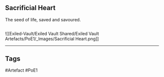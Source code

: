 ## Sacrificial Heart
The seed of life, saved and savoured.
##
![[Exiled-Vault/Exiled Vault Shared/Exiled Vault Artefacts/PoE1/_Images/Sacrificial Heart.png]]

---
## Tags
#Artefact
#PoE1